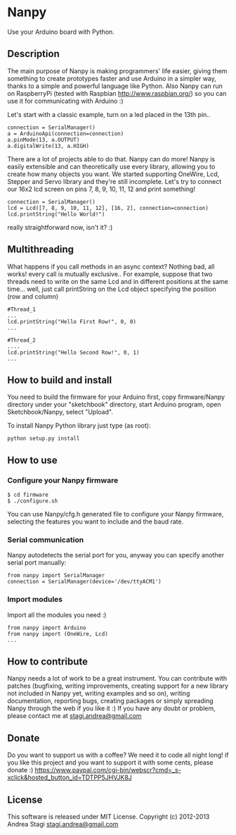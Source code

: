 Nanpy
=====
Use your Arduino board with Python.

Description
-----------
The main purpose of Nanpy is making programmers' life easier, giving them something to create prototypes faster and use Arduino in a simpler way, thanks to a simple and powerful language like Python. Also Nanpy can run on RaspberryPi (tested with Raspbian http://www.raspbian.org/) so you can use it for communicating with Arduino :)

Let's start with a classic example, turn on a led placed in the 13th pin..

	connection = SerialManager()
	a = ArduinoApi(connection=connection)
	a.pinMode(13, a.OUTPUT)
	a.digitalWrite(13, a.HIGH)

There are a lot of projects able to do that. Nanpy can do more! 
Nanpy is easily extensible and can theoretically use every library, allowing you to create how many objects you want.
We started supporting OneWire, Lcd, Stepper and Servo library and they're still incomplete.
Let's try to connect our 16x2 lcd screen on pins 7, 8, 9, 10, 11, 12 and print something!

	connection = SerialManager()
	lcd = Lcd([7, 8, 9, 10, 11, 12], [16, 2], connection=connection)
	lcd.printString("Hello World!")

really straightforward now, isn't it? :)

Multithreading
--------------
What happens if you call methods in an async context? Nothing bad, all works! every call is mutually exclusive.. For example, suppose that two threads need to write on the same Lcd and in different positions at the same time... well, just call printString on the Lcd object specifying the position (row and column)

	#Thread_1
	...
	lcd.printString("Hello First Row!", 0, 0)
	...
	
	#Thread_2
	....
	lcd.printString("Hello Second Row!", 0, 1)
	...

How to build and install
------------------------
You need to build the firmware for your Arduino first, copy firmware/Nanpy directory under your "sketchbook" directory, start Arduino program, open Sketchbook/Nanpy, select "Upload".

To install Nanpy Python library just type (as root):

	python setup.py install

How to use
----------
### Configure your Nanpy firmware

	$ cd firmware
	$ ./configure.sh

You can use Nanpy/cfg.h generated file to configure your Nanpy firmware, selecting the features you want to include and the baud rate.

### Serial communication

Nanpy autodetects the serial port for you, anyway you can specify another serial port manually:

	from nanpy import SerialManager
	connection = SerialManager(device='/dev/ttyACM1')

### Import modules

Import all the modules you need :)

	from nanpy import Arduino
	from nanpy import (OneWire, Lcd)
	...

How to contribute
-----------------
Nanpy needs a lot of work to be a great instrument. You can contribute with patches (bugfixing, writing improvements, creating support for a new library not included in Nanpy yet, writing examples and so on), writing documentation, reporting bugs, creating packages or simply spreading Nanpy through the web if you like it :) If you have any doubt or problem, please contact me at <stagi.andrea@gmail.com>

Donate
------
Do you want to support us with a coffee? We need it to code all night long! if you like this project and you want to support it with some cents, please donate :) https://www.paypal.com/cgi-bin/webscr?cmd=_s-xclick&hosted_button_id=TDTPP5JHVJK8J

License
-------
This software is released under MIT License. Copyright (c) 2012-2013 Andrea Stagi <stagi.andrea@gmail.com>
